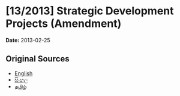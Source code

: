 # [13/2013] Strategic Development Projects (Amendment)

**Date:** 2013-02-25

## Original Sources

- [English](https://documents.gov.lk/view/bills/2013/2/13-2013_E.pdf)
- [සිංහල](https://documents.gov.lk/view/bills/2013/2/13-2013_S.pdf)
- [தமிழ்](https://documents.gov.lk/view/bills/2013/2/13-2013_T.pdf)
